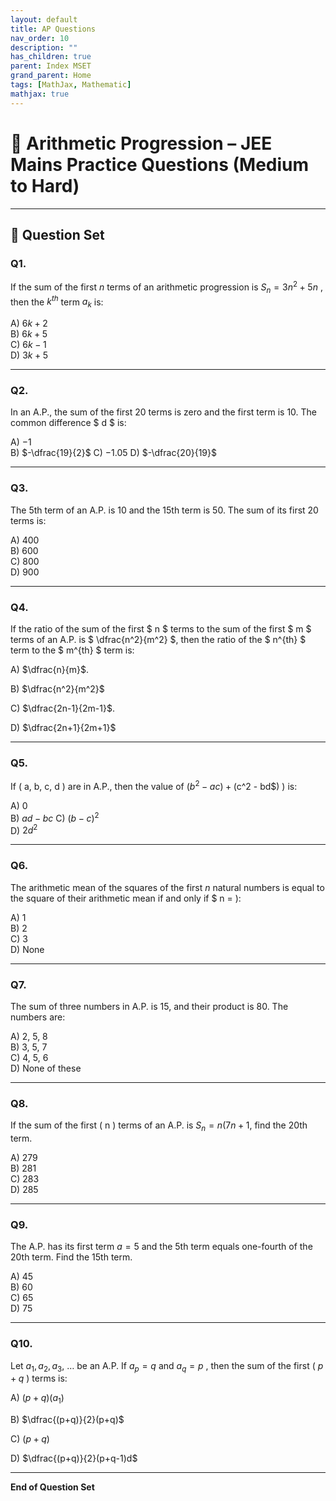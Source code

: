 ```yaml
---
layout: default
title: AP Questions
nav_order: 10
description: ""
has_children: true
parent: Index MSET
grand_parent: Home
tags: [MathJax, Mathematic]
mathjax: true
---
```


# 📘 Arithmetic Progression – JEE Mains Practice Questions (Medium to Hard)

---

## 🧮 Question Set

### **Q1.**
If the sum of the first $n$ terms of an arithmetic progression is $S_n = 3n^2 + 5n$ , then the $k^{th}$  term $a_k$ is:

A) $6k + 2$   
B) $6k + 5$  
C) $6k - 1$  
D) $3k + 5$

---

### **Q2.**
In an A.P., the sum of the first 20 terms is zero and the first term is 10. The common difference $ d $ is:

A) $-1$  
B) $-\dfrac{19}{2}$ 
C) $-1.05$
D) $-\dfrac{20}{19}$

---

### **Q3.**
The 5th term of an A.P. is 10 and the 15th term is 50. The sum of its first 20 terms is:

A) 400  
B) 600  
C) 800  
D) 900

---

### **Q4.**
If the ratio of the sum of the first $ n $ terms to the sum of the first $ m $ terms of an A.P. is $ \dfrac{n^2}{m^2} $, then the ratio of the $ n^{th} $ term to the $ m^{th} $ term is:

A) $\dfrac{n}{m}$.  

B) $\dfrac{n^2}{m^2}$ 

C) $\dfrac{2n-1}{2m-1}$.   

D) $\dfrac{2n+1}{2m+1}$ 

---

### **Q5.**
If \( a, b, c, d \) are in A.P., then the value of $(b^2 - ac) + ($c^2 - bd$) \) is:

A) 0  
B) $ad - bc$
C) $(b-c)^2$  
D) $2d^2$

---

### **Q6.**
The arithmetic mean of the squares of the first $n$ natural numbers is equal to the square of their arithmetic mean if and only if $ n = \):

A) 1  
B) 2  
C) 3  
D) None

---

### **Q7.**
The sum of three numbers in A.P. is 15, and their product is 80. The numbers are:

A) 2, 5, 8  
B) 3, 5, 7  
C) 4, 5, 6  
D) None of these

---

### **Q8.**
If the sum of the first \( n \) terms of an A.P. is $S_n = n(7n + 1$, find the 20th term.

A) 279  
B) 281  
C) 283  
D) 285

---

### **Q9.**
The A.P. has its first term $a = 5$ and the 5th term equals one-fourth of the 20th term. Find the 15th term.

A) 45  
B) 60  
C) 65  
D) 75

---

### **Q10.**
Let $a_1, a_2, a_3,$ $\dots$  be an A.P. If $a_p = q$  and  $a_q = p$ , then the sum of the first \( $p+q$ \) terms is:

A)  $(p+q)(a_1)$   

B)  $\dfrac{(p+q)}{2}(p+q)$  

C)  $(p+q)$   

D)  $\dfrac{(p+q)}{2}(p+q-1)d$ 



---


**End of Question Set**

